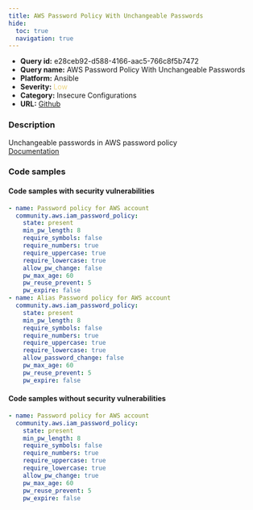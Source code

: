 ```yaml
---
title: AWS Password Policy With Unchangeable Passwords
hide:
  toc: true
  navigation: true
---
```


<style>
  .highlight .hll {
    background-color: #ff171742;
  }
  .md-content {
    max-width: 1100px;
    margin: 0 auto;
  }
</style>

-   **Query id:** e28ceb92-d588-4166-aac5-766c8f5b7472
-   **Query name:** AWS Password Policy With Unchangeable Passwords
-   **Platform:** Ansible
-   **Severity:** <span style="color:#edd57e">Low</span>
-   **Category:** Insecure Configurations
-   **URL:** [Github](https://github.com/Checkmarx/kics/tree/master/assets/queries/ansible/aws/aws_password_policy_with_unchangeable_passwords)

### Description
Unchangeable passwords in AWS password policy<br>
[Documentation](https://docs.ansible.com/ansible/latest/collections/community/aws/iam_password_policy_module.html)

### Code samples
#### Code samples with security vulnerabilities
```yaml title="Positive test num. 1 - yaml file" hl_lines="9 21"
- name: Password policy for AWS account
  community.aws.iam_password_policy:
    state: present
    min_pw_length: 8
    require_symbols: false
    require_numbers: true
    require_uppercase: true
    require_lowercase: true
    allow_pw_change: false
    pw_max_age: 60
    pw_reuse_prevent: 5
    pw_expire: false
- name: Alias Password policy for AWS account
  community.aws.iam_password_policy:
    state: present
    min_pw_length: 8
    require_symbols: false
    require_numbers: true
    require_uppercase: true
    require_lowercase: true
    allow_password_change: false
    pw_max_age: 60
    pw_reuse_prevent: 5
    pw_expire: false

```


#### Code samples without security vulnerabilities
```yaml title="Negative test num. 1 - yaml file"
- name: Password policy for AWS account
  community.aws.iam_password_policy:
    state: present
    min_pw_length: 8
    require_symbols: false
    require_numbers: true
    require_uppercase: true
    require_lowercase: true
    allow_pw_change: true
    pw_max_age: 60
    pw_reuse_prevent: 5
    pw_expire: false

```
